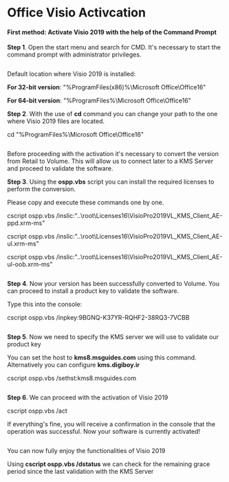 # Office Visio Activcation

#### First method: Activate Visio 2019 with the help of the Command Prompt

**Step 1**. Open the start menu and search for CMD. It's necessary to start the command prompt with administrator privileges.

<figure><img src="https://activateforfree.com/wp-content/uploads/2020/08/run-cmd-elevated-permissions.png" alt=""><figcaption></figcaption></figure>

Default location where Visio 2019 is installed:

**For 32-bit version**: "%ProgramFiles(x86)%\Microsoft Office\Office16"

**For 64-bit version**: "%ProgramFiles%\Microsoft Office\Office16"

**Step 2**. With the use of **cd** command you can change your path to the one where Visio 2019 files are located.

cd "%ProgramFiles%\Microsoft Office\Office16"

<figure><img src="https://activateforfree.com/wp-content/uploads/2020/08/command-line-office16-folder.png" alt=""><figcaption></figcaption></figure>

Before proceeding with the activation it's necessary to convert the version from Retail to Volume. This will allow us to connect later to a KMS Server and proceed to validate the software.

**Step 3**. Using the **ospp.vbs** script you can install the required licenses to perform the conversion.

Please copy and execute these commands one by one.

cscript ospp.vbs /inslic:"..\root\Licenses16\VisioPro2019VL\_KMS\_Client\_AE-ppd.xrm-ms"

cscript ospp.vbs /inslic:"..\root\Licenses16\VisioPro2019VL\_KMS\_Client\_AE-ul.xrm-ms"

cscript ospp.vbs /inslic:"..\root\Licenses16\VisioPro2019VL\_KMS\_Client\_AE-ul-oob.xrm-ms"

<figure><img src="https://activateforfree.com/wp-content/uploads/2020/08/installing-office-2019-license.png" alt=""><figcaption></figcaption></figure>

**Step 4**. Now your version has been successfully converted to Volume. You can proceed to install a product key to validate the software.

Type this into the console:

cscript ospp.vbs /inpkey:9BGNQ-K37YR-RQHF2-38RQ3-7VCBB

<figure><img src="https://activateforfree.com/wp-content/uploads/2020/08/office-product-key-install.png" alt=""><figcaption></figcaption></figure>

**Step 5**. Now we need to specify the KMS server we will use to validate our product key

You can set the host to **kms8.msguides.com** using this command. Alternatively you can configure **kms.digiboy.ir**

cscript ospp.vbs /sethst:kms8.msguides.com

<figure><img src="https://activateforfree.com/wp-content/uploads/2020/08/set-kms-host.png" alt=""><figcaption></figcaption></figure>

**Step 6**. We can proceed with the activation of Visio 2019

cscript ospp.vbs /act

If everything's fine, you will receive a confirmation in the console that the operation was successful. Now your software is currently activated!

<figure><img src="https://activateforfree.com/wp-content/uploads/2020/08/successful-activation-office-2019.png" alt=""><figcaption></figcaption></figure>

You can now fully enjoy the functionalities of Visio 2019

Using **cscript ospp.vbs /dstatus** we can check for the remaining grace period since the last validation with the KMS Server
